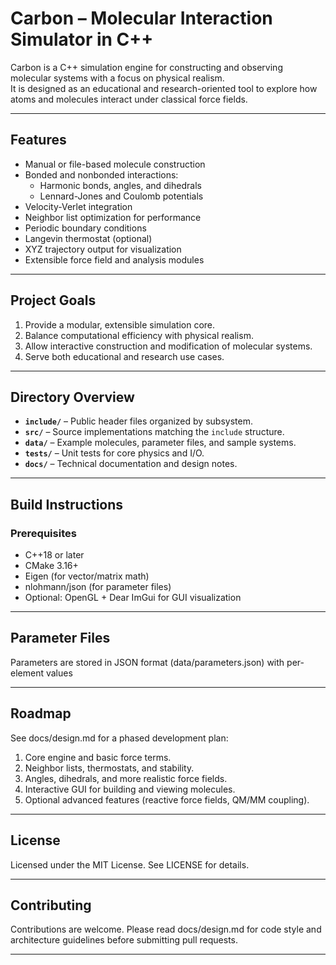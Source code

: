 # Carbon – Molecular Interaction Simulator in C++

Carbon is a C++ simulation engine for constructing and observing molecular systems with a focus on physical realism.  
It is designed as an educational and research-oriented tool to explore how atoms and molecules interact under classical force fields.

---

## Features

- Manual or file-based molecule construction
- Bonded and nonbonded interactions:
  - Harmonic bonds, angles, and dihedrals
  - Lennard-Jones and Coulomb potentials
- Velocity-Verlet integration
- Neighbor list optimization for performance
- Periodic boundary conditions
- Langevin thermostat (optional)
- XYZ trajectory output for visualization
- Extensible force field and analysis modules

---

## Project Goals

1. Provide a modular, extensible simulation core.
2. Balance computational efficiency with physical realism.
3. Allow interactive construction and modification of molecular systems.
4. Serve both educational and research use cases.

---

## Directory Overview

- **`include/`** – Public header files organized by subsystem.
- **`src/`** – Source implementations matching the `include` structure.
- **`data/`** – Example molecules, parameter files, and sample systems.
- **`tests/`** – Unit tests for core physics and I/O.
- **`docs/`** – Technical documentation and design notes.

---

## Build Instructions

### Prerequisites
- C++18 or later
- CMake 3.16+
- Eigen (for vector/matrix math)
- nlohmann/json (for parameter files)
- Optional: OpenGL + Dear ImGui for GUI visualization

---

## Parameter Files

Parameters are stored in JSON format (data/parameters.json) with per-element values

---

## Roadmap
See docs/design.md for a phased development plan:
1. Core engine and basic force terms.
2. Neighbor lists, thermostats, and stability.
3. Angles, dihedrals, and more realistic force fields.
4. Interactive GUI for building and viewing molecules.
5. Optional advanced features (reactive force fields, QM/MM coupling).

---

## License
Licensed under the MIT License. See LICENSE for details.

---

## Contributing
Contributions are welcome.
Please read docs/design.md for code style and architecture guidelines before submitting pull requests.

---